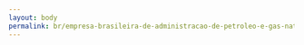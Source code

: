```yaml
---
layout: body
permalink: br/empresa-brasileira-de-administracao-de-petroleo-e-gas-natural-s-a-pre-sal-petroleo-s-a/
---
```


